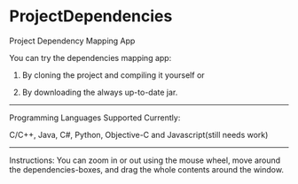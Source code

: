 # ProjectDependencies
Project Dependency Mapping App

You can try the dependencies mapping app:

1) By cloning the project and compiling it yourself or

2) By downloading the always up-to-date jar.

**************************************************

Programming Languages Supported Currently:

C/C++, Java, C#, Python, Objective-C and Javascript(still needs work) 

**************************************************

Instructions:
You can zoom in or out using the mouse wheel, move around the dependencies-boxes,
and drag the whole contents around the window.

